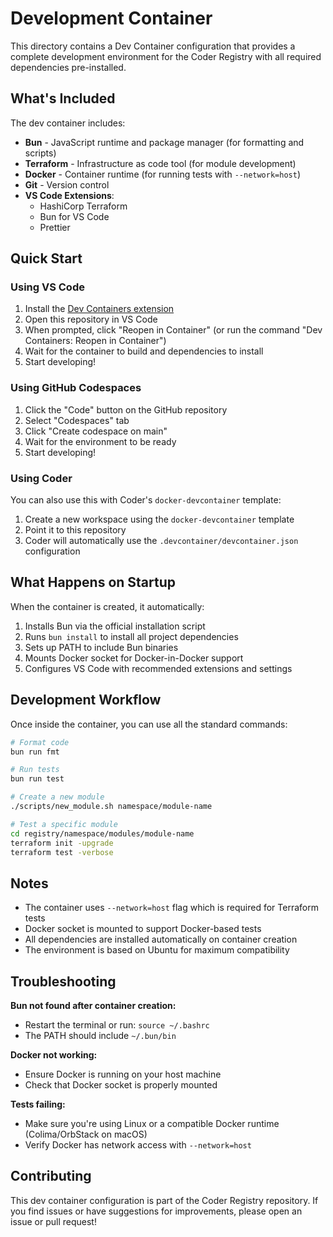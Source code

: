 # Development Container

This directory contains a Dev Container configuration that provides a complete development environment for the Coder Registry with all required dependencies pre-installed.

## What's Included

The dev container includes:

- **Bun** - JavaScript runtime and package manager (for formatting and scripts)
- **Terraform** - Infrastructure as code tool (for module development)
- **Docker** - Container runtime (for running tests with `--network=host`)
- **Git** - Version control
- **VS Code Extensions**:
  - HashiCorp Terraform
  - Bun for VS Code
  - Prettier

## Quick Start

### Using VS Code

1. Install the [Dev Containers extension](https://marketplace.visualstudio.com/items?itemName=ms-vscode-remote.remote-containers)
2. Open this repository in VS Code
3. When prompted, click "Reopen in Container" (or run the command "Dev Containers: Reopen in Container")
4. Wait for the container to build and dependencies to install
5. Start developing!

### Using GitHub Codespaces

1. Click the "Code" button on the GitHub repository
2. Select "Codespaces" tab
3. Click "Create codespace on main"
4. Wait for the environment to be ready
5. Start developing!

### Using Coder

You can also use this with Coder's `docker-devcontainer` template:

1. Create a new workspace using the `docker-devcontainer` template
2. Point it to this repository
3. Coder will automatically use the `.devcontainer/devcontainer.json` configuration

## What Happens on Startup

When the container is created, it automatically:

1. Installs Bun via the official installation script
2. Runs `bun install` to install all project dependencies
3. Sets up PATH to include Bun binaries
4. Mounts Docker socket for Docker-in-Docker support
5. Configures VS Code with recommended extensions and settings

## Development Workflow

Once inside the container, you can use all the standard commands:

```bash
# Format code
bun run fmt

# Run tests
bun run test

# Create a new module
./scripts/new_module.sh namespace/module-name

# Test a specific module
cd registry/namespace/modules/module-name
terraform init -upgrade
terraform test -verbose
```

## Notes

- The container uses `--network=host` flag which is required for Terraform tests
- Docker socket is mounted to support Docker-based tests
- All dependencies are installed automatically on container creation
- The environment is based on Ubuntu for maximum compatibility

## Troubleshooting

**Bun not found after container creation:**

- Restart the terminal or run: `source ~/.bashrc`
- The PATH should include `~/.bun/bin`

**Docker not working:**

- Ensure Docker is running on your host machine
- Check that Docker socket is properly mounted

**Tests failing:**

- Make sure you're using Linux or a compatible Docker runtime (Colima/OrbStack on macOS)
- Verify Docker has network access with `--network=host`

## Contributing

This dev container configuration is part of the Coder Registry repository. If you find issues or have suggestions for improvements, please open an issue or pull request!
